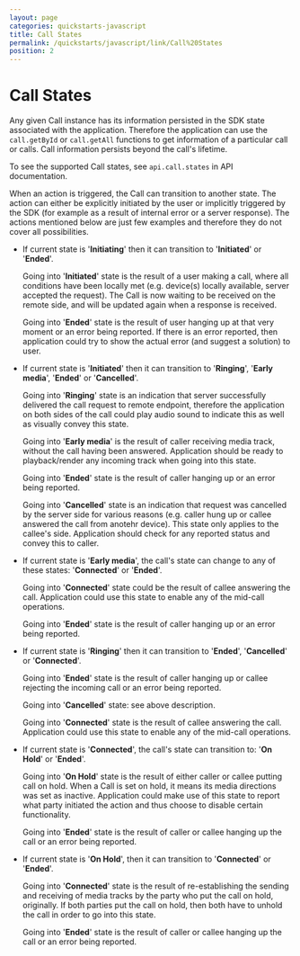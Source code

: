 ```yaml
---
layout: page
categories: quickstarts-javascript
title: Call States
permalink: /quickstarts/javascript/link/Call%20States
position: 2
---
```


# Call States

Any given Call instance has its information persisted in the SDK state associated with the application. Therefore the application can use the `call.getById` or `call.getAll` functions to get information of a particular call or calls.
Call information persists beyond the call's lifetime.

To see the supported Call states, see `api.call.states` in API documentation.

When an action is triggered, the Call can transition to another state.
The action can either be explicitly initiated by the user or implicitly triggered by the SDK (for example as a result of internal error or a server response).
The actions mentioned below are just few examples and therefore they do not cover all possibilities.

- If current state is '**Initiating**' then it can transition to '**Initiated**' or '**Ended**'.

  Going into '**Initiated**' state is the result of a user making a call, where all conditions have been locally met (e.g. device(s) locally available, server accepted the request). The Call is now waiting to be received on the remote side, and will be updated again when a response is received.

  Going into '**Ended**' state is the result of user hanging up at that very moment or an error being reported. If there is an error reported, then application could try to show the actual error (and suggest a solution) to user.

- If current state is '**Initiated**' then it can transition to '**Ringing**', '**Early media**', '**Ended**' or '**Cancelled**'.

  Going into '**Ringing**' state is an indication that server successfully delivered the call request to remote endpoint, therefore the application on both sides of the call could play audio sound to indicate this as well as visually convey this state.

  Going into '**Early media**' is the result of caller receiving media track, without the call having been answered. Application should be ready to playback/render any incoming track when going into this state.

  Going into '**Ended**' state is the result of caller hanging up or an error being reported.

  Going into '**Cancelled**' state is an indication that request was cancelled by the server side for various reasons (e.g. caller hung up or callee answered the call from anotehr device). This state only applies to the callee's side. Application should check for any reported status and convey this to caller.

- If current state is '**Early media**', the call's state can change to any of these states: '**Connected**' or '**Ended**'.

  Going into '**Connected**' state could be the result of callee answering the call.
  Application could use this state to enable any of the mid-call operations.

  Going into '**Ended**' state is the result of caller hanging up or an error being reported.

- If current state is '**Ringing**' then it can transition to '**Ended**', '**Cancelled**' or '**Connected**'.

  Going into '**Ended**' state is the result of caller hanging up or callee rejecting the incoming call or an error being reported.

  Going into '**Cancelled**' state: see above description.

  Going into '**Connected**' state is the result of callee answering the call. Application could use this state to enable any of the mid-call operations.

* If current state is '**Connected**', the call's state can transition to: '**On Hold**' or '**Ended**'.

  Going into '**On Hold**' state is the result of either caller or callee putting call on hold. When a Call is set on hold, it means its media directions was set as inactive. Application could make use of this state to report what party initiated the action and thus choose to disable certain functionality.

  Going into '**Ended**' state is the result of caller or callee hanging up the call or an error being reported.

* If current state is '**On Hold**', then it can transition to '**Connected**' or '**Ended**'.

  Going into '**Connected**' state is the result of re-establishing the sending and receiving of media tracks by the party who put the call on hold, originally. If both parties put the call on hold, then both have to unhold the call in order to go into this state.

  Going into '**Ended**' state is the result of caller or callee hanging up the call or an error being reported.

